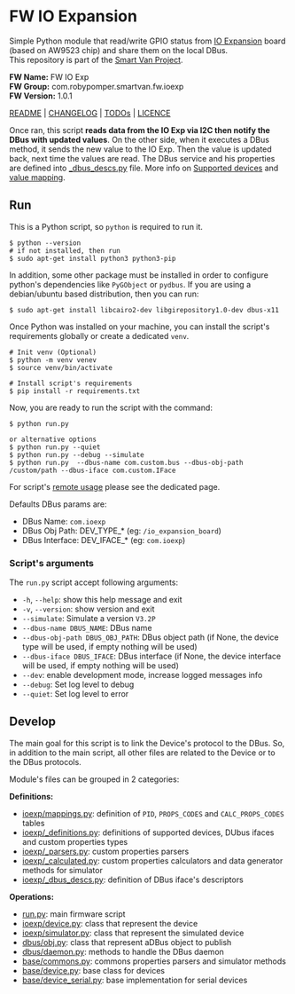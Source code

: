 # FW IO Expansion

Simple Python module that read/write GPIO status from [IO Expansion](https://www.waveshare.com/aw9523b-io-expansion-board.htm)
board (based on AW9523 chip) and share them on the local DBus.<br />
This repository is part of the [Smart Van Project](https://smartvan.johnosproject.org/).

**FW Name:** FW IO Exp<br />
**FW Group:** com.robypomper.smartvan.fw.ioexp<br />
**FW Version:** 1.0.1

[README](README.md) | [CHANGELOG](CHANGELOG.md) | [TODOs](TODOs.md) | [LICENCE](LICENCE.md)

Once ran, this script **reads data from the IO Exp via I2C then notify
the DBus with updated values**. On the other side, when it executes a
DBus method, it sends the new value to the IO Exp. Then the value is
updated back, next time the values are read. The DBus service and his
properties are defined into [_dbus_descs.py](fw_ioexp/ioexp/_dbus_descs.py) file. More info 
on [Supported devices](/docs/supported_devices.md)
and [value mapping](/docs/values_mapping.md).


## Run

This is a Python script, so `python` is required to run it.

```shell
$ python --version
# if not installed, then run
$ sudo apt-get install python3 python3-pip
```

In addition, some other package must be installed in order to configure
python's dependencies like `PyGObject` or `pydbus`. If you are using a
debian/ubuntu based distribution, then you can run:

```shell
$ sudo apt-get install libcairo2-dev libgirepository1.0-dev dbus-x11 
```

Once Python was installed on your machine, you can install the script's
requirements globally or create a dedicated `venv`.

```shell
# Init venv (Optional)
$ python -m venv venev
$ source venv/bin/activate

# Install script's requirements
$ pip install -r requirements.txt
```

Now, you are ready to run the script with the command:

```shell
$ python run.py

or alternative options
$ python run.py --quiet
$ python run.py --debug --simulate
$ python run.py  --dbus-name com.custom.bus --dbus-obj-path /custom/path --dbus-iface com.custom.IFace
```

For script's [remote usage](docs/remote_usage.md) please see the dedicated page.

Defaults DBus params are:
* DBus Name: `com.ioexp`
* DBus Obj Path: DEV_TYPE_* (eg: `/io_expansion_board`)
* DBus Interface: DEV_IFACE_* (eg: `com.ioexp`)

### Script's arguments

The `run.py` script accept following arguments:
 
* `-h`, `--help`: show this help message and exit
* `-v`, `--version`: show version and exit
* `--simulate`: Simulate a version `V3.2P`
* `--dbus-name DBUS_NAME`: DBus name
* `--dbus-obj-path DBUS_OBJ_PATH`: DBus object path (if None, the device type will be used, if empty nothing will be used)
* `--dbus-iface DBUS_IFACE`: DBus interface (if None, the device interface will be used, if empty nothing will be used)
* `--dev`: enable development mode, increase logged messages info
* `--debug`: Set log level to debug
* `--quiet`: Set log level to error


## Develop

The main goal for this script is to link the Device's protocol to the DBus.
So, in addition to the main script, all other files are related to the Device
or to the DBus protocols.

Module's files can be grouped in 2 categories:

**Definitions:**

* [ioexp/mappings.py](fw_ioexp/ioexp/mappings.py):
  definition of `PID`, `PROPS_CODES` and `CALC_PROPS_CODES` tables
* [ioexp/_definitions.py](fw_ioexp/ioexp/_definitions.py):
  definitions of supported devices, DUbus ifaces and custom properties types
* [ioexp/_parsers.py](fw_ioexp/ioexp/_parsers.py):
  custom properties parsers
* [ioexp/_calculated.py](fw_ioexp/ioexp/_calculated.py):
  custom properties calculators and data generator methods for simulator
* [ioexp/_dbus_descs.py](fw_ioexp/ioexp/_dbus_descs.py):
  definition of DBus iface's descriptors

**Operations:**

* [run.py](run.py):
  main firmware script
* [ioexp/device.py](fw_ioexp/ioexp/device.py):
  class that represent the device
* [ioexp/simulator.py](fw_ioexp/ioexp/simulator.py):
  class that represent the simulated device
* [dbus/obj.py](fw_ioexp/dbus/obj.py):
  class that represent aDBus object to publish
* [dbus/daemon.py](fw_ioexp/dbus/daemon.py):
  methods to handle the DBus daemon
* [base/commons.py](fw_ioexp/base/commons.py):
  commons properties parsers and simulator methods
* [base/device.py](fw_ioexp/base/device.py):
  base class for devices
* [base/device_serial.py](fw_ioexp/base/device_serial.py):
  base implementation for serial devices
